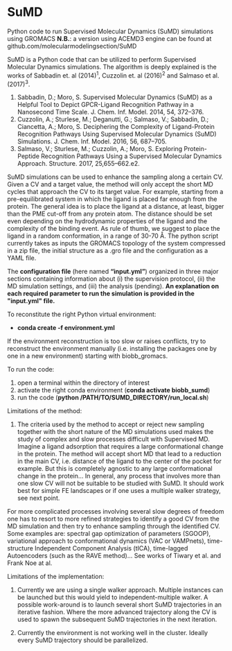 # SuMD
Python code to run Supervised Molecular Dynamics (SuMD) simulations using GROMACS
**N.B.**: a version using ACEMD3 engine can be found at github.com/molecularmodelingsection/SuMD

SuMD is a Python code that can be utilized to perform Supervised Molecular Dynamics simulations. The algorithm is deeply explained is the works of Sabbadin et. al (2014)<sup>1</sup>, Cuzzolin et. al (2016)<sup>2</sup> and Salmaso et al. (2017)<sup>3</sup>.
1. Sabbadin, D.; Moro, S. Supervised Molecular Dynamics (SuMD) as a Helpful Tool to Depict GPCR-Ligand Recognition Pathway in a Nanosecond Time Scale. J. Chem. Inf. Model. 2014, 54, 372–376.
2. Cuzzolin, A.; Sturlese, M.; Deganutti, G.; Salmaso, V.; Sabbadin, D.; Ciancetta, A.; Moro, S. Deciphering the Complexity of Ligand-Protein Recognition Pathways Using Supervised Molecular Dynamics (SuMD) Simulations. J. Chem. Inf. Model. 2016, 56, 687–705.
3. Salmaso, V.; Sturlese, M.; Cuzzolin, A.; Moro, S. Exploring Protein-Peptide Recognition Pathways Using a Supervised Molecular Dynamics Approach. Structure. 2017, 25,655–662.e2.

SuMD simulations can be used to enhance the sampling along a certain CV. Given a CV and a target value, the method will only accept the short MD cycles that approach the CV to its target value. For example, starting from a pre-equilibrated system in which the ligand is placed far enough from the protein. The general idea is to place the ligand at a distance, at least, bigger than the PME cut-off from any protein atom. The distance should be set even depending on the hydrodynamic properties of the ligand and the complexity of the binding
event. As rule of thumb, we suggest to place the ligand in a random conformation, in a range of 30-70 Å. The python script currently takes as inputs the GROMACS topology of the system compressed in a zip file, the initial structure as a .gro file and the configuration as a YAML file. 

The **configuration file** (here named **“input.yml”**) organized in three major sections containing information about (i) the supervision protocol, (ii) the MD simulation settings, and (iii) the analysis (pending). **An explanation on each required parameter to run the simulation is provided in the "input.yml" file.**  

To reconstitute the right Python virtual environment:
- **conda create -f environment.yml**  

If the environment reconstruction is too slow or raises conflicts, try to reconstruct the environment manually (i.e. installing the packages one by one in a new environment) starting with biobb_gromacs.

To run the code:
1. open a terminal within the directory of interest
2. activate the right conda environment (**conda activate biobb_sumd**)
3. run the code (**python /PATH/TO/SUMD_DIRECTORY/run_local.sh**)

Limitations of the method:

1. The criteria used by the method to accept or reject new sampling together with the short nature of the MD simulations used makes the study of complex and slow processes difficult with Supervised MD. Imagine a ligand adsorption that requires a large conformational change in the protein. The method will accept short MD that lead to a reduction in the main CV, i.e. distance of the ligand to the center of the pocket for example. But this is completely agnostic to any large conformational change in the protein... In general, any process that involves more than one slow CV will not be suitable to be studied with SuMD. It should work best for simple FE landscapes or if one uses a multiple walker strategy, see next point. 

For more complicated processes involving several slow degrees of freedom one has to resort to more refined strategies to identify a good CV from the MD simulation and then try to enhance sampling through the identified CV. Some examples are: spectral gap optimization of parameters (SGOOP), variational approach to conformational dynamics (VAC or VAMPnets), time-structure Independent Component Analysis (tICA), time-lagged Autoencoders (such as the RAVE method)... See works of Tiwary et al. and Frank Noe at al.

Limitations of the implementation:

1. Currently we are using a single walker approach. Multiple instances can be launched but this would yield to independent-multiple walker. A possible work-around is to launch several short SuMD trajectories in an iterative fashion. Where the more advanced trajectory along the CV is used to spawn the subsequent SuMD trajectories in the next iteration.

2. Currently the environment is not working well in the cluster. Ideally every SuMD trajectory should be parallelized.

